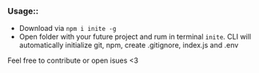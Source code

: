 ### Usage::
- Download via `npm i inite -g`
- Open folder with your future project and rum in terminal `inite`. CLI will automatically initialize git, npm, create .gitignore, index.js and .env

Feel free to contribute or open isues <3